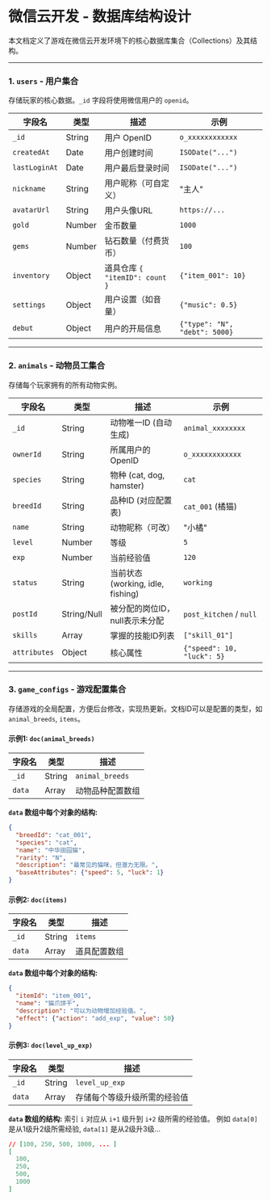 # 微信云开发 - 数据库结构设计

本文档定义了游戏在微信云开发环境下的核心数据库集合（Collections）及其结构。

---

### 1. `users` - 用户集合

存储玩家的核心数据。`_id` 字段将使用微信用户的 `openid`。

| 字段名 | 类型 | 描述 | 示例 |
| --- | --- | --- | --- |
| `_id` | String | 用户 OpenID | `o_xxxxxxxxxxxx` |
| `createdAt` | Date | 用户创建时间 | `ISODate("...")` |
| `lastLoginAt` | Date | 用户最后登录时间 | `ISODate("...")` |
| `nickname` | String | 用户昵称（可自定义） | "主人" |
| `avatarUrl` | String | 用户头像URL | `https://...` |
| `gold` | Number | 金币数量 | `1000` |
| `gems` | Number | 钻石数量（付费货币） | `100` |
| `inventory` | Object | 道具仓库 `{ "itemID": count }` | `{"item_001": 10}`|
| `settings` | Object | 用户设置（如音量） | `{"music": 0.5}` |
| `debut` | Object | 用户的开局信息 | `{"type": "N", "debt": 5000}` |

---

### 2. `animals` - 动物员工集合

存储每个玩家拥有的所有动物实例。

| 字段名 | 类型 | 描述 | 示例 |
| --- | --- | --- | --- |
| `_id` | String | 动物唯一ID (自动生成) | `animal_xxxxxxxx` |
| `ownerId` | String | 所属用户的 OpenID | `o_xxxxxxxxxxxx` |
| `species` | String | 物种 (cat, dog, hamster) | `cat` |
| `breedId` | String | 品种ID (对应配置表) | `cat_001` (橘猫) |
| `name` | String | 动物昵称（可改） | "小橘" |
| `level` | Number | 等级 | `5` |
| `exp` | Number | 当前经验值 | `120` |
| `status` | String | 当前状态 (working, idle, fishing) | `working` |
| `postId`| String/Null | 被分配的岗位ID，null表示未分配 | `post_kitchen` / `null` |
| `skills` | Array | 掌握的技能ID列表 | `["skill_01"]` |
| `attributes` | Object | 核心属性 | `{"speed": 10, "luck": 5}`|

---

### 3. `game_configs` - 游戏配置集合

存储游戏的全局配置，方便后台修改，实现热更新。文档ID可以是配置的类型，如 `animal_breeds`, `items`。

#### 示例1: `doc(animal_breeds)`

| 字段名 | 类型 | 描述 |
| --- | --- | --- |
| `_id` | String | `animal_breeds` |
| `data` | Array | 动物品种配置数组 |

**`data` 数组中每个对象的结构:**
```json
{
  "breedId": "cat_001",
  "species": "cat",
  "name": "中华田园猫",
  "rarity": "N",
  "description": "最常见的猫咪，但潜力无限。",
  "baseAttributes": {"speed": 5, "luck": 1}
}
```

#### 示例2: `doc(items)`

| 字段名 | 类型 | 描述 |
| --- | --- | --- |
| `_id` | String | `items` |
| `data` | Array | 道具配置数组 |

**`data` 数组中每个对象的结构:**
```json
{
  "itemId": "item_001",
  "name": "猫爪饼干",
  "description": "可以为动物增加经验值。",
  "effect": {"action": "add_exp", "value": 50}
}
```

#### 示例3: `doc(level_up_exp)`

| 字段名 | 类型 | 描述 |
| --- | --- | --- |
| `_id` | String | `level_up_exp` |
| `data` | Array | 存储每个等级升级所需的经验值 |

**`data` 数组的结构:**
索引 `i` 对应从 `i+1` 级升到 `i+2` 级所需的经验值。
例如 `data[0]` 是从1级升2级所需经验, `data[1]` 是从2级升3级...
```json
// [100, 250, 500, 1000, ... ]
[
  100,
  250,
  500,
  1000
]
```
